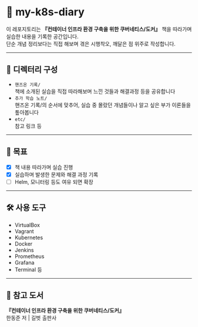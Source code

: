 # 🍇 my-k8s-diary

이 레포지토리는 **『컨테이너 인프라 환경 구축을 위한 쿠버네티스/도커』** 책을 따라가며 실습한 내용을 기록한 공간입니다.\
단순 개념 정리보다는 직접 해보며 겪은 시행착오, 깨달은 점 위주로 작성합니다.

***

## 📁 디렉터리 구성

* `핸즈온 기록/`\
  책에 소개된 실습을 직접 따라해보며 느낀 것들과 해결과정 등을 공유합니다
* `추가 학습 노트/`\
  핸즈온 기록/의 순서에 맞추어, 실습 중 몰랐던 개념들이나 알고 싶은 부가 이론들을 톺아봅니다
* `etc/`\
  참고 링크 등

***

## 📍 목표

* [x] 책 내용 따라가며 실습 진행
* [x] 실습하며 발생한 문제와 해결 과정 기록
* [ ] Helm, 모니터링 등도 여유 되면 확장

***

## 🛠 사용 도구

* VirtualBox
* Vagrant
* Kubernetes
* Docker
* Jenkins
* Prometheus
* Grafana
* Terminal 등

***

## 📎 참고 도서

**『컨테이너 인프라 환경 구축을 위한 쿠버네티스/도커』**\
한동준 저 | 길벗 출판사
